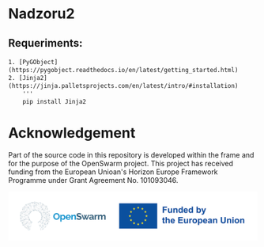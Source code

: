 # Nadzoru2


## Requeriments:
    1. [PyGObject](https://pygobject.readthedocs.io/en/latest/getting_started.html)
    2. [Jinja2](https://jinja.palletsprojects.com/en/latest/intro/#installation) 
        '''
        pip install Jinja2

# Acknowledgement

Part of the source code in this repository is developed within the frame and for the purpose of the OpenSwarm project. This project has received funding from the European Unioan's Horizon Europe Framework Programme under Grant Agreement No. 101093046.

![OpenSwarm - Funded by the European Union](logos/ack.png)
